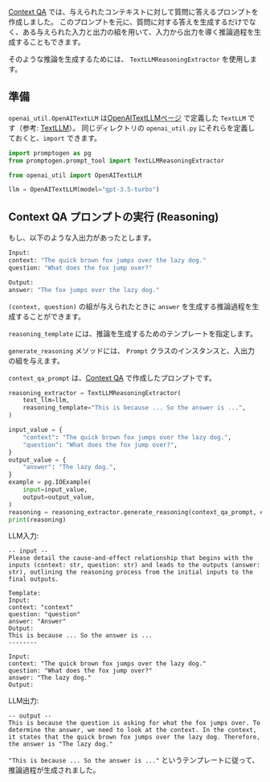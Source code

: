 [Context QA](context-qa.md) では、与えられたコンテキストに対して質問に答えるプロンプトを作成しました。
このプロンプトを元に、質問に対する答えを生成するだけでなく、ある与えられた入力と出力の組を用いて、入力から出力を導く推論過程を生成することもできます。

そのような推論を生成するためには、 `TextLLMReasoningExtractor` を使用します。

## 準備

`openai_util.OpenAITextLLM` は[OpenAITextLLMページ](openai-text-llm.md) で定義した `TextLLM` です（参考: [TextLLM](../getting-started/text-llm.md)）。
同じディレクトリの `openai_util.py` にそれらを定義しておくと、`import` できます。

```python
import promptogen as pg
from promptogen.prompt_tool import TextLLMReasoningExtractor

from openai_util import OpenAITextLLM

llm = OpenAITextLLM(model="gpt-3.5-turbo")

```

## Context QA プロンプトの実行 (Reasoning)

もし、以下のような入出力があったとします。

```python
Input:
context: "The quick brown fox jumps over the lazy dog."
question: "What does the fox jump over?"

Output:
answer: "The fox jumps over the lazy dog."
```

`(context, question)` の組が与えられたときに `answer` を生成する推論過程を生成することができます。


`reasoning_template` には、推論を生成するためのテンプレートを指定します。

`generate_reasoning` メソッドには、 `Prompt` クラスのインスタンスと、入出力の組を与えます。

`context_qa_prompt` は、[Context QA](context-qa.md) で作成したプロンプトです。

```python
reasoning_extractor = TextLLMReasoningExtractor(
    text_llm=llm,
    reasoning_template="This is because ... So the answer is ...",
)

input_value = {
    "context": "The quick brown fox jumps over the lazy dog.",
    "question": "What does the fox jump over?",
}
output_value = {
    "answer": "The lazy dog.",
}
example = pg.IOExample(
    input=input_value,
    output=output_value,
)
reasoning = reasoning_extractor.generate_reasoning(context_qa_prompt, example)
print(reasoning)
```

LLM入力:

```console
-- input --
Please detail the cause-and-effect relationship that begins with the inputs (context: str, question: str) and leads to the outputs (answer: str), outlining the reasoning process from the initial inputs to the final outputs.

Template:
Input:
context: "context"
question: "question"
answer: "Answer"
Output:
This is because ... So the answer is ...
--------

Input:
context: "The quick brown fox jumps over the lazy dog."
question: "What does the fox jump over?"
answer: "The lazy dog."
Output:
```

LLM出力:

```console
-- output --
This is because the question is asking for what the fox jumps over. To determine the answer, we need to look at the context. In the context, it states that the quick brown fox jumps over the lazy dog. Therefore, the answer is "The lazy dog."
```

`"This is because ... So the answer is ..."` というテンプレートに従って、推論過程が生成されました。
